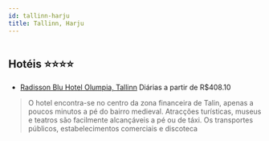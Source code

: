 ```yaml
---
id: tallinn-harju
title: Tallinn, Harju
---
```


<center><img src="http://photos.hotelbeds.com/giata/01/019017/019017a_hb_a_960.jpg" alt="" /></center>


## Hotéis ⭐️⭐️⭐️⭐️

-    [Radisson Blu Hotel Olumpia, Tallinn](https://www.hurb.com/aud/https://www.hurb.com/hoteis/tallinn/radisson-blu-hotel-olumpia-tallinn-JNP-JP058908?cmp=18055) Diárias a partir de R$408.10
   > O hotel encontra-se no centro da zona financeira de Talin, apenas a poucos minutos a pé do bairro medieval. Atracções turísticas, museus e teatros são facilmente alcançáveis a pé ou de táxi. Os transportes públicos, estabelecimentos comerciais e discoteca
